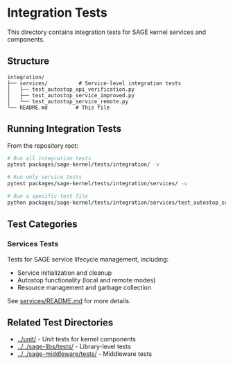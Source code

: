# Integration Tests

This directory contains integration tests for SAGE kernel services and components.

## Structure

```
integration/
├── services/          # Service-level integration tests
│   ├── test_autostop_api_verification.py
│   ├── test_autostop_service_improved.py
│   └── test_autostop_service_remote.py
└── README.md         # This file
```

## Running Integration Tests

From the repository root:

```bash
# Run all integration tests
pytest packages/sage-kernel/tests/integration/ -v

# Run only service tests
pytest packages/sage-kernel/tests/integration/services/ -v

# Run a specific test file
python packages/sage-kernel/tests/integration/services/test_autostop_service_remote.py
```

## Test Categories

### Services Tests
Tests for SAGE service lifecycle management, including:
- Service initialization and cleanup
- Autostop functionality (local and remote modes)
- Resource management and garbage collection

See [services/README.md](services/README.md) for more details.

## Related Test Directories

- [../unit/](../unit/) - Unit tests for kernel components
- [../../sage-libs/tests/](../../sage-libs/tests/) - Library-level tests
- [../../sage-middleware/tests/](../../sage-middleware/tests/) - Middleware tests
